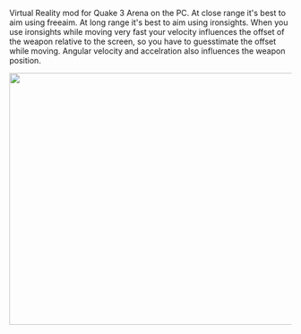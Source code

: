 Virtual Reality mod for Quake 3 Arena on the PC. At close range it's best to aim using freeaim. At long range it's best to aim using ironsights. When you use ironsights while moving very fast your velocity influences the offset of the weapon relative to the screen, so you have to guesstimate the offset while moving. Angular velocity and accelration also influences the weapon position.
  
[<img src="https://img.youtube.com/vi/Xm1VAXDd-Bc/hqdefault.jpg" width="600" height="450"
/>](https://www.youtube.com/embed/Xm1VAXDd-Bc)

